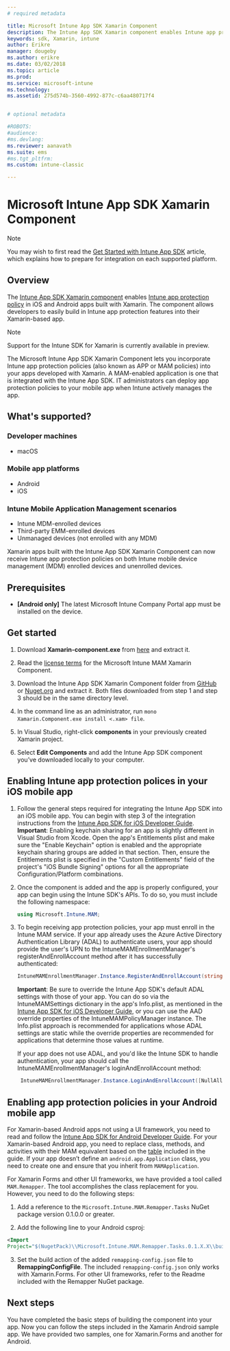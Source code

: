 ```yaml
---
# required metadata

title: Microsoft Intune App SDK Xamarin Component 
description: The Intune App SDK Xamarin component enables Intune app protection policy in iOS and Android apps built with Xamarin. 
keywords: sdk, Xamarin, intune
author: Erikre
manager: dougeby
ms.author: erikre
ms.date: 03/02/2018
ms.topic: article
ms.prod:
ms.service: microsoft-intune
ms.technology:
ms.assetid: 275d574b-3560-4992-877c-c6aa480717f4


# optional metadata

#ROBOTS:
#audience:
#ms.devlang:
ms.reviewer: aanavath
ms.suite: ems
#ms.tgt_pltfrm:
ms.custom: intune-classic

---
```


# Microsoft Intune App SDK Xamarin Component

> [!NOTE]
> You may wish to first read the [Get Started with Intune App SDK](app-sdk-get-started.md) article, which explains how to prepare for integration on each supported platform.

## Overview
The [Intune App SDK Xamarin component](https://github.com/msintuneappsdk/intune-app-sdk-xamarin) enables [Intune app protection policy](/intune-classic/deploy-use/protect-app-data-using-mobile-app-management-policies-with-microsoft-intune) in iOS and Android apps built with Xamarin. The component allows developers to easily build in Intune app protection features into their Xamarin-based app.

> [!NOTE]
> Support for the Intune SDK for Xamarin is currently available in preview. 

The Microsoft Intune App SDK Xamarin Component lets you incorporate Intune app protection policies (also known as APP or MAM policies) into your apps developed with Xamarin. A MAM-enabled application is one that is integrated with the Intune App SDK. IT administrators can deploy app protection policies to your mobile app when Intune actively manages the app.

## What's supported?

### Developer machines
* macOS


### Mobile app platforms
* Android
* iOS


### Intune Mobile Application Management scenarios

* Intune MDM-enrolled devices
* Third-party EMM-enrolled devices
* Unmanaged devices (not enrolled with any MDM)

Xamarin apps built with the Intune App SDK Xamarin Component can now receive Intune app protection policies on both Intune mobile device management (MDM) enrolled devices and unenrolled devices.

## Prerequisites

* **[Android only]** The latest Microsoft Intune Company Portal app must be installed on the device.

## Get started

1.	Download **Xamarin-component.exe** from [here](https://components.xamarin.com/submit/xpkg) and extract it.

2. Read the [license terms](https://components.xamarin.com/license/microsoft.intune.mam) for the Microsoft Intune MAM Xamarin Component.

3.	Download the Intune App SDK Xamarin Component folder from [GitHub](https://github.com/msintuneappsdk/intune-app-sdk-xamarin) or [Nuget.org](https://www.nuget.org/profiles/msintuneappsdk) and extract it. Both files downloaded from step 1 and step 3 should be in the same directory level.

4.	In the command line as an administrator, run `mono Xamarin.Component.exe install <.xam> file`.

5.	In Visual Studio, right-click **components** in your previously created Xamarin project.

6.	Select **Edit Components** and add the Intune App SDK component you’ve downloaded locally to your computer.



## Enabling Intune app protection polices in your iOS mobile app
1.	Follow the general steps required for integrating the Intune App SDK into an iOS mobile app. You can begin with step 3 of the integration instructions from the [Intune App SDK for iOS Developer Guide](app-sdk-ios.md#build-the-sdk-into-your-mobile-app).
    **Important**: Enabling keychain sharing for an app is slightly different in Visual Studio from Xcode. Open the app's Entitlements plist and make sure the "Enable Keychain" option is enabled and the appropriate keychain sharing groups are added in that section. Then, ensure the Entitlements plist is specified in the "Custom Entitlements" field of the project's "iOS Bundle Signing" options for all the appropriate Configuration/Platform combinations.
2.	Once the component is added and the app is properly configured, your app can begin using the Intune SDK's APIs. To do so, you must include the following namespace:

      ```csharp
      using Microsoft.Intune.MAM;
      ```
3.    To begin receiving app protection policies, your app must enroll in the Intune MAM service. If your app already uses the Azure Active Directory Authentication Library (ADAL) to authenticate users, your app should provide the user's UPN to the IntuneMAMEnrollmentManager's registerAndEnrollAccount method after it has successfully authenticated:
      ```csharp
      IntuneMAMEnrollmentManager.Instance.RegisterAndEnrollAccount(string identity);
      ```
      **Important**: Be sure to override the Intune App SDK's default ADAL settings with those of your app. You can do so via the IntuneMAMSettings dictionary in the app's Info.plist, as mentioned in the [Intune App SDK for iOS Developer Guide](app-sdk-ios.md#configure-settings-for-the-intune-app-sdk), or you can use the AAD override properties of the IntuneMAMPolicyManager instance. The Info.plist approach is recommended for applications whose ADAL settings are static while the override properties are recommended for applications that determine those values at runtime. 
      
      If your app does not use ADAL, and you'd like the Intune SDK to handle authentication, your app should call the IntuneMAMEnrollmentManager's loginAndEnrollAccount method:
      ```csharp
       IntuneMAMEnrollmentManager.Instance.LoginAndEnrollAccount([NullAllowed] string identity);
      ```

## Enabling app protection policies in your Android mobile app
For Xamarin-based Android apps not using a UI framework, you need to read and follow the [Intune App SDK for Android Developer Guide](app-sdk-android.md). For your Xamarin-based Android app, you need to replace class, methods, and activities with their MAM equivalent based on the [table](app-sdk-android.md#replace-classes-methods-and-activities-with-their-mam-equivalent) included in the guide. If your app doesn’t define an `android.app.Application` class, you need to create one and ensure that you inherit from `MAMApplication`.

For Xamarin Forms and other UI frameworks, we have provided a tool called `MAM.Remapper`. The tool accomplishes the class replacement for you. However, you need to do the following steps:

1.  Add a reference to the `Microsoft.Intune.MAM.Remapper.Tasks` NuGet package version 0.1.0.0 or greater.

2.  Add the following line to your Android csproj:
  ```xml
  <Import
  Project="$(NugetPack)\\Microsoft.Intune.MAM.Remapper.Tasks.0.1.X.X\\build\\MonoAndroid10\\Microsoft.Intune.MAM.Remapper.targets" />
  ```

3.  Set the build action of the added `remapping-config.json` file to **RemappingConfigFile**. The included `remapping-config.json` only works with Xamarin.Forms. For other UI frameworks, refer to the Readme included with the Remapper NuGet package.

## Next steps

You have completed the basic steps of building the component into your app. Now you can follow the steps included in the Xamarin Android sample app. We have provided two samples, one for Xamarin.Forms and another for Android.
